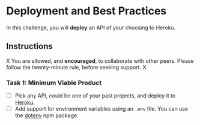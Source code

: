 # Deployment and Best Practices

In this challenge, you will **deploy** an API of your choosing to Heroku.

## Instructions

X
You are allowed, and **encouraged**, to collaborate with other peers. Please follow the twenty-minute rule, before seeking support.
X

### Task 1: Minimum Viable Product

- [ ] Pick any API, could be one of your past projects, and deploy it to [Heroku](https://heroku.com).
- [ ] Add support for environment variables using an `.env` file. You can use the [dotenv](https://www.npmjs.com/package/dotenv) npm package.
